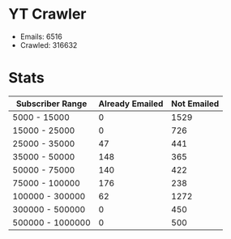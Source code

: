 # YT Crawler
- Emails: 6516
- Crawled: 316632

# Stats
| Subscriber Range  | Already Emailed | Not Emailed |
|-------|-------|-------|
| 5000 - 15000 | 0 | 1529 |
| 15000 - 25000 | 0 | 726 |
| 25000 - 35000 | 47 | 441 |
| 35000 - 50000 | 148 | 365 |
| 50000 - 75000 | 140 | 422 |
| 75000 - 100000 | 176 | 238 |
| 100000 - 300000 | 62 | 1272 |
| 300000 - 500000 | 0 | 450 |
| 500000 - 1000000 | 0 | 500 |
